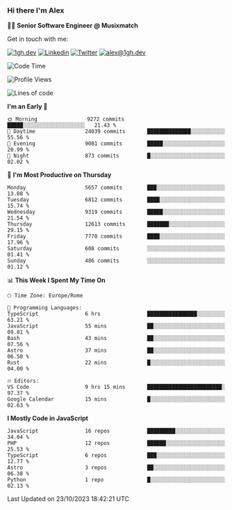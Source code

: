 ### Hi there I'm Alex

👨‍💻 __Senior Software Engineer @ Musixmatch__

Get in touch with me:

[![1gh.dev](https://img.shields.io/static/v1?label=1gh.dev&message=%20&color=red&logo=&style=flat-square&logoColor=white)](https://www.1gh.dev/)
[![Linkedin](https://img.shields.io/static/v1?label=Linkedin&message=%20&color=blue&logo=Linkedin&style=flat-square&logoColor=white)](https://linkedin.com/in/alexghirelli)
[![Twitter](https://img.shields.io/static/v1?label=Twitter&message=%20&color=blue&logo=Twitter&style=flat-square&logoColor=white)](https://twitter.com/alexGhirelli)
[![alex@1gh.dev](https://img.shields.io/static/v1?label=alex@1gh.dev&message=%20&color=red&logo=gmail&style=flat-square&logoColor=white)](mailto:alex@1gh.dev)

<!--START_SECTION:waka-->
![Code Time](http://img.shields.io/badge/Code%20Time-7%2C594%20hrs%2039%20mins-blue)

![Profile Views](http://img.shields.io/badge/Profile%20Views-0-blue)

![Lines of code](https://img.shields.io/badge/From%20Hello%20World%20I%27ve%20Written-115.7%20million%20lines%20of%20code-blue)

**I'm an Early 🐤** 

```text
🌞 Morning                9272 commits        █████░░░░░░░░░░░░░░░░░░░░   21.43 % 
🌆 Daytime                24039 commits       ██████████████░░░░░░░░░░░   55.56 % 
🌃 Evening                9081 commits        █████░░░░░░░░░░░░░░░░░░░░   20.99 % 
🌙 Night                  873 commits         █░░░░░░░░░░░░░░░░░░░░░░░░   02.02 % 
```
📅 **I'm Most Productive on Thursday** 

```text
Monday                   5657 commits        ███░░░░░░░░░░░░░░░░░░░░░░   13.08 % 
Tuesday                  6812 commits        ████░░░░░░░░░░░░░░░░░░░░░   15.74 % 
Wednesday                9319 commits        █████░░░░░░░░░░░░░░░░░░░░   21.54 % 
Thursday                 12613 commits       ███████░░░░░░░░░░░░░░░░░░   29.15 % 
Friday                   7770 commits        ████░░░░░░░░░░░░░░░░░░░░░   17.96 % 
Saturday                 608 commits         ░░░░░░░░░░░░░░░░░░░░░░░░░   01.41 % 
Sunday                   486 commits         ░░░░░░░░░░░░░░░░░░░░░░░░░   01.12 % 
```


📊 **This Week I Spent My Time On** 

```text
🕑︎ Time Zone: Europe/Rome

💬 Programming Languages: 
TypeScript               6 hrs               ████████████████░░░░░░░░░   63.21 % 
JavaScript               55 mins             ██░░░░░░░░░░░░░░░░░░░░░░░   09.81 % 
Bash                     43 mins             ██░░░░░░░░░░░░░░░░░░░░░░░   07.56 % 
Astro                    37 mins             ██░░░░░░░░░░░░░░░░░░░░░░░   06.50 % 
Rust                     22 mins             █░░░░░░░░░░░░░░░░░░░░░░░░   04.00 % 

🔥 Editors: 
VS Code                  9 hrs 15 mins       ████████████████████████░   97.37 % 
Google Calendar          15 mins             █░░░░░░░░░░░░░░░░░░░░░░░░   02.63 % 
```

**I Mostly Code in JavaScript** 

```text
JavaScript               16 repos            █████████░░░░░░░░░░░░░░░░   34.04 % 
PHP                      12 repos            ██████░░░░░░░░░░░░░░░░░░░   25.53 % 
TypeScript               6 repos             ███░░░░░░░░░░░░░░░░░░░░░░   12.77 % 
Astro                    3 repos             ██░░░░░░░░░░░░░░░░░░░░░░░   06.38 % 
Python                   1 repo              █░░░░░░░░░░░░░░░░░░░░░░░░   02.13 % 
```




 Last Updated on 23/10/2023 18:42:21 UTC
<!--END_SECTION:waka-->
